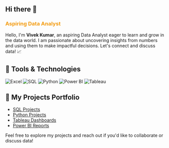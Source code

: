 ## Hi there 👋
### <span style="color: #f39c12;"> <blink>Aspiring Data Analyst</blink> </span>

Hello, I'm **Vivek Kumar**, an aspiring Data Analyst eager to learn and grow in the data world. I am passionate about uncovering insights from numbers and using them to make impactful decisions. Let's connect and discuss data! 📈

## 🔧 Tools & Technologies  
![Excel](https://img.shields.io/badge/Excel-217346?style=for-the-badge&logo=microsoft-excel&logoColor=white)
![SQL](https://img.shields.io/badge/SQL-003B57?style=for-the-badge&logo=postgresql&logoColor=white)
![Python](https://img.shields.io/badge/Python-3776AB?style=for-the-badge&logo=python&logoColor=white)
![Power BI](https://img.shields.io/badge/Power_BI-F2C811?style=for-the-badge&logo=powerbi&logoColor=black)
![Tableau](https://img.shields.io/badge/Tableau-E97627?style=for-the-badge&logo=tableau&logoColor=white)

## 📂 My Projects Portfolio
- [SQL Projects](#)  
- [Python Projects](#)  
- [Tableau Dashboards](#)  
- [Power BI Reports](#)

Feel free to explore my projects and reach out if you'd like to collaborate or discuss data!
